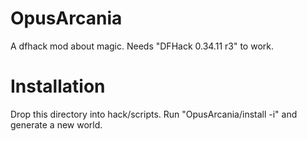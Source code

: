 OpusArcania
===========

A dfhack mod about magic. Needs "DFHack 0.34.11 r3" to work.

Installation
============

Drop this directory into hack/scripts. Run "OpusArcania/install -i" and generate a new world.
